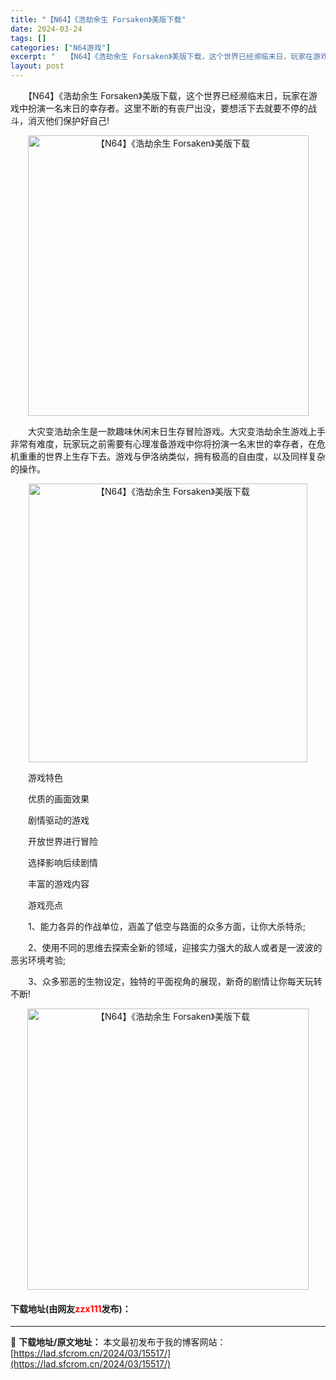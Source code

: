 ```yaml
---
title: "【N64】《浩劫余生 Forsaken》美版下载"
date: 2024-03-24
tags: []
categories: ["N64游戏"]
excerpt: "　　【N64】《浩劫余生 Forsaken》美版下载，这个世界已经濒临末日，玩家在游戏中扮演一名末日的幸存者。这里不断的有丧尸出没，要想活下去就要不停的战斗，消灭他们保护好自己! 　　大灾变浩劫余生是一款趣味休闲末日生存冒险游戏。大灾变浩劫余生游戏上手非常有难度，玩家玩之前需要有心理准备游戏中你将扮&hellip;"
layout: post
---
```


 <p>　　【N64】《浩劫余生 Forsaken》美版下载，这个世界已经濒临末日，玩家在游戏中扮演一名末日的幸存者。这里不断的有丧尸出没，要想活下去就要不停的战斗，消灭他们保护好自己!</p> <p align="center"><img align="" border="0" src="https://lad.sfcrom.cn/wp-content/uploads/2024/03/20240324_66003c0954dd1.png" width="449" alt="【N64】《浩劫余生 Forsaken》美版下载" /></p> <p>　　大灾变浩劫余生是一款趣味休闲末日生存冒险游戏。大灾变浩劫余生游戏上手非常有难度，玩家玩之前需要有心理准备游戏中你将扮演一名末世的幸存者，在危机重重的世界上生存下去。游戏与伊洛纳类似，拥有极高的自由度，以及同样复杂的操作。</p> <p align="center"><img align="" border="0" src="https://lad.sfcrom.cn/wp-content/uploads/2024/03/20240324_66003c0a0293c.png" width="446" alt="【N64】《浩劫余生 Forsaken》美版下载" /></p> <p>　　游戏特色</p> <p>　　优质的画面效果</p> <p>　　剧情驱动的游戏</p> <p>　　开放世界进行冒险</p> <p>　　选择影响后续剧情</p> <p>　　丰富的游戏内容</p> <p>　　游戏亮点</p> <p>　　1、能力各异的作战单位，涵盖了低空与路面的众多方面，让你大杀特杀;</p> <p>　　2、使用不同的思维去探索全新的领域，迎接实力强大的敌人或者是一波波的恶劣环境考验;</p> <p>　　3、众多邪恶的生物设定，独特的平面视角的展现，新奇的剧情让你每天玩转不断!</p> <p align="center"><img align="" border="0" src="https://lad.sfcrom.cn/wp-content/uploads/2024/03/20240324_66003c0aa935a.png" width="450" alt="【N64】《浩劫余生 Forsaken》美版下载" /></p> <p><h4>下载地址(由网友<font color="red">zzx111</font>发布)：</h4></p> 

---
📖 **下载地址/原文地址：** 本文最初发布于我的博客网站：[https://lad.sfcrom.cn/2024/03/15517/](https://lad.sfcrom.cn/2024/03/15517/)
